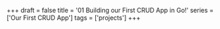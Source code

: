 +++
draft = false
title = '01 Building our First CRUD App in Go!'
series = ['Our First CRUD App']
tags = ['projects']
+++